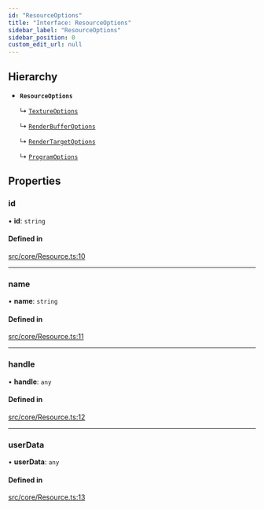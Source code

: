 ```yaml
---
id: "ResourceOptions"
title: "Interface: ResourceOptions"
sidebar_label: "ResourceOptions"
sidebar_position: 0
custom_edit_url: null
---
```


## Hierarchy

- **`ResourceOptions`**

  ↳ [`TextureOptions`](TextureOptions.md)

  ↳ [`RenderBufferOptions`](RenderBufferOptions.md)

  ↳ [`RenderTargetOptions`](RenderTargetOptions.md)

  ↳ [`ProgramOptions`](ProgramOptions.md)

## Properties

### id

• **id**: `string`

#### Defined in

[src/core/Resource.ts:10](https://github.com/sakitam-gis/vis-engine/blob/master/src/core/Resource.ts#L10)

___

### name

• **name**: `string`

#### Defined in

[src/core/Resource.ts:11](https://github.com/sakitam-gis/vis-engine/blob/master/src/core/Resource.ts#L11)

___

### handle

• **handle**: `any`

#### Defined in

[src/core/Resource.ts:12](https://github.com/sakitam-gis/vis-engine/blob/master/src/core/Resource.ts#L12)

___

### userData

• **userData**: `any`

#### Defined in

[src/core/Resource.ts:13](https://github.com/sakitam-gis/vis-engine/blob/master/src/core/Resource.ts#L13)
